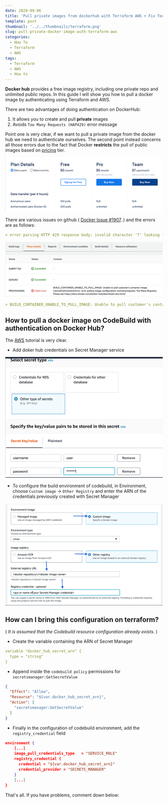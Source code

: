 ```yaml
---
date: 2020-09-06
title: 'Pull private images from dockerhub with Terraform AWS + Fix Too Many Requests (HAP429)'
template: post
thumbnail: '../../thumbnails/terraform.png'
slug: pull-private-docker-image-auth-terraform-aws
categories:
  - How To
  - Terraform
  - AWS
tags:
  - Terraform
  - AWS
  - How to
---
```


**Docker hub** provides a free image registry, including one private repo and unlimited public repos. In this guide I will show you how to pull a docker image by authenticating using Terraform and AWS.

There are two advantages of doing authentication on DockerHub:

1) It allows you to create and pull **private** images
2) Avoids `Too Many Requests (HAP429)` error message

Point one is very clear, if we want to pull a private image from the docker hub we need to authenticate ourselves.
The second point instead concerns all those errors due to the fact that Docker **restricts** the pull of public images based on [pricing](https://www.docker.com/pricing) tier.

![pricing](images/pricing.png)

There are various issues on github ( [Docker Issue #1907](https://github.com/docker/hub-feedback/issues/1907)..) and the errors are as follows:

```md
> error parsing HTTP 429 response body: invalid character 'T' looking for beginning of value: "Too Many Requests (HAP429).\n"
```

![BUILD_CONTAINER_UNABLE_TO_PULL_IMAGE](images/codebuilderror.png)

```md
> BUILD_CONTAINER_UNABLE_TO_PULL_IMAGE: Unable to pull customer's container image. CannotPullContainerError: error pulling image configuration: toomanyrequests: Too Many Requests. Please see https://docs.docker.com/docker-hub/download-rate-limit/
```

## How to pull a docker image on CodeBuild with authentication on Docker Hub?

The [AWS](https://aws.amazon.com/fr/blogs/devops/how-to-use-docker-images-from-a-private-registry-in-aws-codebuild-for-your-build-environment/) tutorial is very clear.

- Add doker hub credentials on Secret Manager service

![Secret Manager service](images/secret.png)

- To configure the build environment of codebuild, in Environment, choose `Custom image` -> `Other Registry` and enter the ARN of the credentials previously created with Secret Manager

![Secret Manager service](images/registrycodebuild.png)

## How can I bring this configuration on terraform?

( *It is assumed that the Codebuild resource configuration already exists.* )

- Create the variable containing the ARN of Secret Manager

```yml
variable "docker_hub_secret_arn" {
  type = "string"
}

```

- Append inside the `codebuild policy` permissions for `secretsmanager:GetSecretValue`

```json
{
  "Effect": "Allow",
  "Resource": "${var.docker_hub_secret_arn}",
  "Action": [
    "secretsmanager:GetSecretValue"
  ]
}
```

- Finally in the configuration of codebuild environment, add the `registry_credential` field

```json
environment {
    [...]
    image_pull_credentials_type   = "SERVICE_ROLE"
    registry_credential {
      credential = "${var.docker_hub_secret_arn}"
      credential_provider = "SECRETS_MANAGER"
    }
    [...]
}
```

That's all. If you have problems, comment down below:
